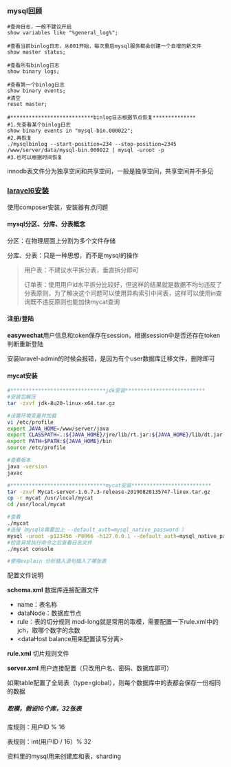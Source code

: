 ### mysql回顾

```mysql
#查询日志，一般不建议开启
show variables like "%general_log%";

#查看当前binlog日志，从001开始，每次重启mysql服务都会创建一个自增的新文件
show master status;

#查看所有binlog日志
show binary logs;

#查看第一个binlog日志
show binary events;
#清空
reset master;

#***************************binlog日志根据节点恢复**************
#1.先查看某个binlog日志
show binary events in "mysql-bin.000022";
#2.再恢复
./mysqlbinlog --start-position=234 --stop-position=2345 /www/server/data/mysql-bin.000022 | mysql -uroot -p
#3.也可以根据时间恢复
```

innodb表文件分为独享空间和共享空间，一般是独享空间，共享空间并不多见

### [laravel6安装](https://learnku.com/docs/laravel/6.x/installation/5124)

使用composer安装，安装器有点问题

#### mysql分区、分库、分表概念

分区：在物理层面上分割为多个文件存储

分库、分表：只是一种思想，而不是mysql的操作

> 用户表：不建议水平拆分表，垂直拆分即可
>
> 订单表：使用用户id水平拆分比较好，但这样的结果就是数据不均匀违反了分表原则，为了解决这个问题可以使用异构索引中间表，这样可以使用in查询既不违反原则也能加快mycat查询

#### 注册/登陆

**easywechat**用户信息和token保存在session，根据session中是否还存在token判断重新登陆

安装laravel-admin的时候会报错，是因为有个user数据库迁移文件，删除即可

#### mycat安装

```bash
#*******************************jdk安装**************************
#安装包解压
tar -zxvf jdk-8u20-linux-x64.tar.gz

#设置环境变量并加载
vi /etc/profile
export JAVA_HOME=/www/server/java
export CLASSPATH=.:${JAVA_HOME}/jre/lib/rt.jar:${JAVA_HOME}/lib/dt.jar:${JAVA_HOME}/lib/tools.jar
export PATH=$PATH:${JAVA_HOME}/bin
source /etc/profile

#查看版本
java -version
javac

#*******************************mycat安装**************************
tar -zxvf Mycat-server-1.6.7.3-release-20190828135747-linux.tar.gz
cp -r mycat /usr/local/mycat
cd /usr/local/mycat

#查看
./mycat
#连接（mysql8需要加上 --default_auth=mysql_native_password ）
mysql -uroot -p123456 -P8066 -h127.0.0.1 --default_auth=mysql_native_password
#检查异常执行命令之后查看日志文件
./mycat console

#使用explain 分析插入语句插入了哪张表
```

配置文件说明

**schema.xml** 数据库连接配置文件

- name：表名称
- dataNode：数据库节点
- rule：表的切分规则 mod-long就是常用的取模，需要配置一下rule.xml中的jch，取哪个数字的余数
- <dataHost balance用来配置读写分离>

**rule.xml** 切片规则文件

**server.xml** 用户连接配置（只改用户名、密码、数据库即可）

如果table配置了全局表（type=global），则每个数据库中的表都会保存一份相同的数据

##### 取模，假设16个库，32张表

库规则：用户ID % 16

表规则：int(用户ID / 16）% 32

资料里的mysql用来创建库和表，sharding











